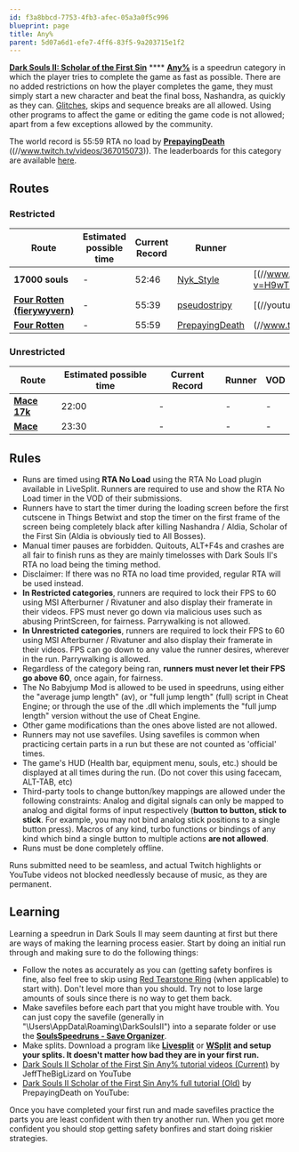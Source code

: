 ```yaml
---
id: f3a8bbcd-7753-4fb3-afec-05a3a0f5c996
blueprint: page
title: Any%
parent: 5d07a6d1-efe7-4ff6-83f5-9a203715e1f2
---
```

[**Dark Souls II: Scholar of the First Sin**](/ds2sotfs) **** [**Any%**]() is a speedrun category in which the player tries to complete the game as fast as possible. There are no added restrictions on how the player completes the game, they must simply start a new character and beat the final boss, Nashandra, as quickly as they can. [Glitches](/glitches), skips and sequence breaks are all allowed. Using other programs to affect the game or editing the game code is not allowed; apart from a few exceptions allowed by the community.

The world record is 55:59 RTA no load by [**PrepayingDeath**](//twitch.tv/PrepayingDeath) ((//www.twitch.tv/videos/367015073)). The leaderboards for this category are available [here](//ds2sotfs/leaderboardanypercent).

## Routes

### Restricted

| Route | Estimated possible time | Current Record | Runner | VOD |
| --- | --- | --- | --- | --- |
| **17000 souls** | - | 52:46 | [Nyk_Style](https://www.twitch.tv/nyk_style) | [(//www.youtu.be/watch?v=H9wT4jHxKSg) |
| [**Four Rotten (fierywyvern)**](//wiki.speedsouls.com/ds2sotfs:Four_Rotten) | - | 55:39 | [pseudostripy](//www.twitch.tv/pseudostripy) | [(//youtu.be/s4kgdv_pw5M) |
| [**Four Rotten**](https://pastebin.com/UaBnttk0) | - | 55:59 | [PrepayingDeath](//twitch.tv/PrepayingDeath) | (//www.twitch.tv/videos/367015073) |

### Unrestricted

| Route | Estimated possible time | Current Record | Runner | VOD |
| --- | --- | --- | --- | --- |
| [**Mace 17k**](//wiki.speedsouls.com/ds2sotfs:Mace_17k) | 22:00 | - | - | - |
| [**Mace**](//wiki.speedsouls.com/ds2sotfs:Mace) | 23:30 | - | - | - |

## Rules

- Runs are timed using **RTA No Load** using the RTA No Load plugin available in LiveSplit. Runners are required to use and show the RTA No Load timer in the VOD of their submissions.
- Runners have to start the timer during the loading screen before the first cutscene in Things Betwixt and stop the timer on the first frame of the screen being completely black after killing Nashandra / Aldia, Scholar of the First Sin (Aldia is obviously tied to All Bosses).
- Manual timer pauses are forbidden. Quitouts, ALT+F4s and crashes are all fair to finish runs as they are mainly timelosses with Dark Souls II's RTA no load being the timing method.
- Disclaimer: If there was no RTA no load time provided, regular RTA will be used instead.
- **In Restricted categories**, runners are required to lock their FPS to 60 using MSI Afterburner / Rivatuner and also display their framerate in their videos. FPS must never go down via malicious uses such as abusing PrintScreen, for fairness. Parrywalking is not allowed.
- **In Unrestricted categories**, runners are required to lock their FPS to 60 using MSI Afterburner / Rivatuner and also display their framerate in their videos. FPS can go down to any value the runner desires, wherever in the run. Parrywalking is allowed.
- Regardless of the category being ran, **runners must never let their FPS go above 60**, once again, for fairness.
- The No Babyjump Mod is allowed to be used in speedruns, using either the "average jump length" (av), or "full jump length" (full) script in Cheat Engine; or through the use of the .dll which implements the "full jump length" version without the use of Cheat Engine.
- Other game modifications than the ones above listed are not allowed.
- Runners may not use savefiles. Using savefiles is common when practicing certain parts in a run but these are not counted as 'official' times.
- The game's HUD (Health bar, equipment menu, souls, etc.) should be displayed at all times during the run. (Do not cover this using facecam, ALT-TAB, etc)
- Third-party tools to change button/key mappings are allowed under the following constraints: Analog and digital signals can only be mapped to analog and digital forms of input respectively (**button to button, stick to stick**. For example, you may not bind analog stick positions to a single button press). Macros of any kind, turbo functions or bindings of any kind which bind a single button to multiple actions **are not allowed**.
- Runs must be done completely offline.

Runs submitted need to be seamless, and actual Twitch highlights or YouTube videos not blocked needlessly because of music, as they are permanent.

## Learning

Learning a speedrun in Dark Souls II may seem daunting at first but there are ways of making the learning process easier. Start by doing an initial run through and making sure to do the following things:

- Follow the notes as accurately as you can (getting safety bonfires is fine, also feel free to skip using [Red Tearstone Ring](//darksouls2.wikidot.com/red-tearstone-ring) (when applicable) to start with). Don't level more than you should. Try not to lose large amounts of souls since there is no way to get them back.
- Make savefiles before each part that you might have trouble with. You can just copy the savefile (generally in "\Users<YourName>\AppData\Roaming\DarkSoulsII<SomeCode>") into a separate folder or use the [**SoulsSpeedruns - Save Organizer**](https://github.com/Kahmul/SoulsSpeedruns-Save-Organizer/releases).
- Make splits. Download a program like [**Livesplit**](//livesplit.org/) or [**WSplit**](//www.mediafire.com/download/x6e6g8d0m5daa3q/WSplit+1.5.2.zip)  **and setup your splits. It doesn't matter how bad they are in your first run.**
- [Dark Souls II Scholar of the First Sin Any% tutorial videos (Current)](//youtube.com/playlist?list=PLRQFnJ1WCEAJja6lU-ZUBJ_6P-ZSW4rC8) by JeffTheBigLizard on YouTube
- [Dark Souls II Scholar of the First Sin Any% full tutorial (Old)](//youtu.be/NUznsIhYEjo) by PrepayingDeath on YouTube:

Once you have completed your first run and made savefiles practice the parts you are least confident with then try another run. When you get more confident you should stop getting safety bonfires and start doing riskier strategies.
